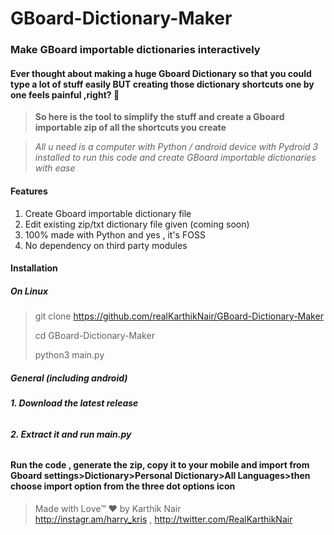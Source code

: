 # GBoard-Dictionary-Maker

### Make GBoard importable dictionaries interactively

#### Ever thought about making a huge Gboard Dictionary so that you could type a lot of stuff easily BUT creating those dictionary shortcuts one by one feels painful ,right? 🤔 
> **So here is the tool to simplify the stuff and create a Gboard importable zip of all the shortcuts you create**

> *All u need is a computer with Python / android device with Pydroid 3 installed to run this code and create GBoard importable dictionaries with ease*

#### **Features**
 1. Create Gboard importable dictionary file
 2. Edit existing zip/txt dictionary file given (coming soon)
 3. 100% made with Python and yes , it's FOSS
 4. No dependency on third party modules


#### **Installation**
##### On Linux
>git clone https://github.com/realKarthikNair/GBoard-Dictionary-Maker
>
>cd GBoard-Dictionary-Maker
>
>python3 main.py

##### General (including android)
###### **1. Download the latest release**
###### **2. Extract it and run main.py**


#### **Run the code , generate the zip, copy it to your mobile and import from Gboard settings>Dictionary>Personal Dictionary>All Languages>then choose import option from the three dot options icon**

>Made with Love™ ❤️
>by Karthik Nair \
>http://instagr.am/harry_kris , http://twitter.com/RealKarthikNair

